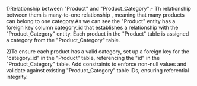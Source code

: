 
1)Relationship between "Product" and "Product_Category":-
Th relationship between them is many-to-one relationship , meaning that many products can belong to one category.As we can see the "Product" entity has a foreign key column category_id that establishes a relationship with the "Product_Category" entity.
Each product in the "Product" table is assigned a category from the "Product_Category" table. 

2)To ensure each product has a valid category, set up a foreign key for the "category_id" in the "Product" table, referencing the "id" in the "Product_Category" table. 
Add constraints to enforce non-null values and validate against existing "Product_Category" table IDs, ensuring referential integrity.
